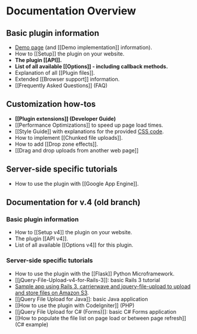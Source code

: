 # Documentation Overview

## Basic plugin information
* [Demo page](http://aquantum-demo.appspot.com/file-upload) (and [[Demo implementation]] information).
* How to [[Setup]] the plugin on your website.
* **The plugin [[API]].**
* **List of all available [[Options]] - including callback methods.**
* Explanation of all [[Plugin files]].
* Extended [[Browser support]] information.
* [[Frequently Asked Questions]] (FAQ)

## Customization how-tos
* **[[Plugin extensions]] (Developer Guide)**
* [[Performance Optimizations]] to speed up page load times.
* [[Style Guide]] with explanations for the provided [CSS code](https://github.com/blueimp/jQuery-File-Upload/blob/master/jquery.fileupload-ui.css).
* How to implement [[Chunked file uploads]].
* How to add [[Drop zone effects]].
* [[Drag and drop uploads from another web page]]

## Server-side specific tutorials
* How to use the plugin with [[Google App Engine]].

## Documentation for v.4 (old branch)

### Basic plugin information
* How to [[Setup v4]] the plugin on your website.
* The plugin [[API v4]].
* List of all available [[Options v4]] for this plugin.

### Server-side specific tutorials
* How to use the plugin with the [[Flask]] Python Microframework.
* [[jQuery-File-Upload-v4-for-Rails-3]]: basic Rails 3 tutorial
* [Sample app using Rails 3, carrierwave and jquery-file-upload to upload and store files on Amazon S3](https://github.com/yortz/carrierwave_jquery_file_upload).
* [[jQuery File Upload for Java]]: basic Java application
* [[How to use the plugin with CodeIgniter]] (PHP)
* [[jQuery File Upload for C# (Forms)]]: basic C# Forms application
* [[How to populate the file list on page load or between page refresh]] (C# example)
